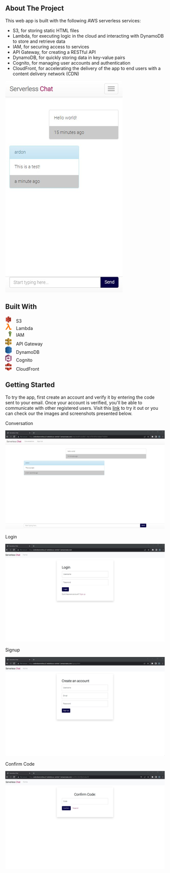 

<!-- ABOUT THE PROJECT -->
## About The Project

This web app is built with the following AWS serverless services:

* S3, for storing static HTML files
* Lambda, for executing logic in the cloud and interacting with DynamoDB to store and retrieve data
* IAM, for securing access to services
* API Gateway, for creating a RESTful API
* DynamoDB, for quickly storing data in key-value pairs
* Cognito, for managing user accounts and authentication
* CloudFront, for accelerating the delivery of the app to end users with a content delivery network (CDN)

![index](https://github.com/ardonb/serverless-app/blob/main/img/phone-screen.jpg)

## Built With

<img src="https://github.com/ardonb/serverless-app/blob/main/img/aws-s3-logo-svgrepo-com.svg" width="20"> S3 </br>
<img src="https://github.com/ardonb/serverless-app/blob/main/img/aws-lambda-1.svg" width="20"> Lambda </br>
<img src="https://github.com/ardonb/serverless-app/blob/main/img/AWS-IAM.svg" width="30"> IAM </br>
<img src="https://github.com/ardonb/serverless-app/blob/main/img/aws-api-gateway.svg" width="20"> API Gateway </br>
<img src="https://github.com/ardonb/serverless-app/blob/main/img/aws-dynamodb.svg" width="20"> DynamoDB </br>
<img src="https://github.com/ardonb/serverless-app/blob/main/img/aws-cognito.svg" width="20"> Cognito </br>
<img src="https://github.com/ardonb/serverless-app/blob/main/img/aws-cloudfront.svg" width="20"> CloudFront </br>






## Getting Started

To try the app, first create an account and verify it by entering the code sent to your email. Once your account is verified, you'll be able to communicate with other registered users. Visit this [link](http://ardonbserverless.s3-website.eu-central-1.amazonaws.com/) to try it out or you can check our the images and screenshots presented below.


Conversation

![conversation](https://github.com/ardonb/serverless-app/blob/main/img/conversation.jpg)

Login

![login](https://github.com/ardonb/serverless-app/blob/main/img/login-page.jpg)

Signup

![signup](https://github.com/ardonb/serverless-app/blob/main/img/sign-up.jpg)

Confirm Code

![code](https://github.com/ardonb/serverless-app/blob/main/img/confirm-code.jpg)



